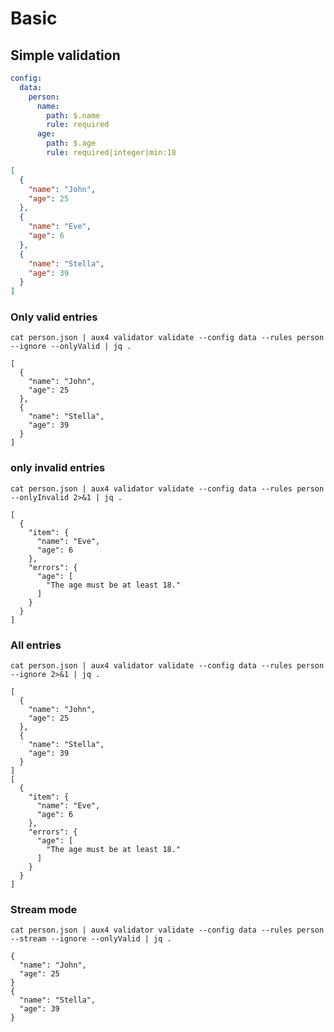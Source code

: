 # Basic

## Simple validation

```file:config.yaml
config:
  data:
    person:
      name:
        path: $.name
        rule: required
      age:
        path: $.age
        rule: required|integer|min:18
```

```file:person.json
[
  {
    "name": "John",
    "age": 25
  },
  {
    "name": "Eve",
    "age": 6
  },
  {
    "name": "Stella",
    "age": 39
  }
]
```

### Only valid entries

```execute
cat person.json | aux4 validator validate --config data --rules person --ignore --onlyValid | jq .
```

```expect
[
  {
    "name": "John",
    "age": 25
  },
  {
    "name": "Stella",
    "age": 39
  }
]
```

### only invalid entries

```execute
cat person.json | aux4 validator validate --config data --rules person --onlyInvalid 2>&1 | jq .
```

```expect
[
  {
    "item": {
      "name": "Eve",
      "age": 6
    },
    "errors": {
      "age": [
        "The age must be at least 18."
      ]
    }
  }
]
```

### All entries

```execute
cat person.json | aux4 validator validate --config data --rules person --ignore 2>&1 | jq .
```

```expect
[
  {
    "name": "John",
    "age": 25
  },
  {
    "name": "Stella",
    "age": 39
  }
]
[
  {
    "item": {
      "name": "Eve",
      "age": 6
    },
    "errors": {
      "age": [
        "The age must be at least 18."
      ]
    }
  }
]
```

### Stream mode

```execute
cat person.json | aux4 validator validate --config data --rules person --stream --ignore --onlyValid | jq .
```

```expect
{
  "name": "John",
  "age": 25
}
{
  "name": "Stella",
  "age": 39
}
```
